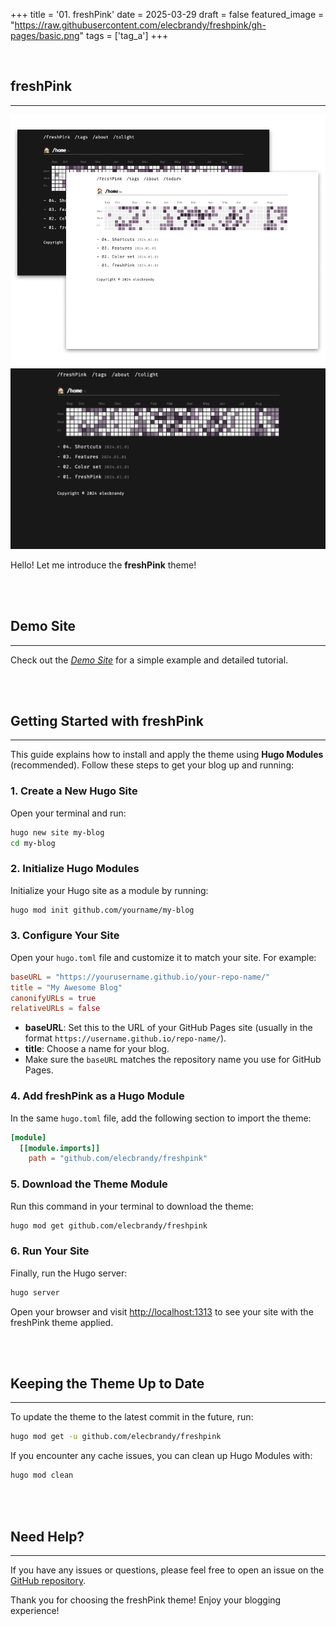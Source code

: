 +++
title = '01. freshPink'
date = 2025-03-29
draft = false
featured_image = "https://raw.githubusercontent.com/elecbrandy/freshpink/gh-pages/basic.png"
tags = ['tag_a']
+++

<br>

## freshPink
____
![Thumbnail](https://raw.githubusercontent.com/elecbrandy/freshpink/main/images/tn.png)  
![Screenshot](https://raw.githubusercontent.com/elecbrandy/freshpink/main/images/screenshot.png)

Hello! Let me introduce the **freshPink** theme!

<br>
<br>

## Demo Site
____
Check out the [_Demo Site_](https://elecbrandy.github.io/freshpink/) for a simple example and detailed tutorial.

<br>
<br>

## Getting Started with freshPink
____
This guide explains how to install and apply the theme using **Hugo Modules** (recommended). Follow these steps to get your blog up and running:

### 1. Create a New Hugo Site

Open your terminal and run:

```bash
hugo new site my-blog
cd my-blog
```

### 2. Initialize Hugo Modules

Initialize your Hugo site as a module by running:

```bash
hugo mod init github.com/yourname/my-blog
```

### 3. Configure Your Site

Open your `hugo.toml` file and customize it to match your site. For example:

```toml
baseURL = "https://yourusername.github.io/your-repo-name/"
title = "My Awesome Blog"
canonifyURLs = true
relativeURLs = false
```

- **baseURL**: Set this to the URL of your GitHub Pages site (usually in the format `https://username.github.io/repo-name/`).
- **title**: Choose a name for your blog.
- Make sure the `baseURL` matches the repository name you use for GitHub Pages.

### 4. Add freshPink as a Hugo Module

In the same `hugo.toml` file, add the following section to import the theme:

```toml
[module]
  [[module.imports]]
    path = "github.com/elecbrandy/freshpink"
```

### 5. Download the Theme Module

Run this command in your terminal to download the theme:

```bash
hugo mod get github.com/elecbrandy/freshpink
```

### 6. Run Your Site

Finally, run the Hugo server:

```bash
hugo server
```

Open your browser and visit [http://localhost:1313](http://localhost:1313) to see your site with the freshPink theme applied.

<br>
<br>

## Keeping the Theme Up to Date
____
To update the theme to the latest commit in the future, run:

```bash
hugo mod get -u github.com/elecbrandy/freshpink
```

If you encounter any cache issues, you can clean up Hugo Modules with:

```bash
hugo mod clean
```

<br>
<br>

## Need Help?
____
If you have any issues or questions, please feel free to open an issue on the [GitHub repository](https://github.com/elecbrandy/freshpink/issues).

Thank you for choosing the freshPink theme! Enjoy your blogging experience!
